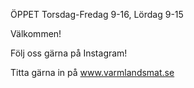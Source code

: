 ÖPPET Torsdag-Fredag 9-16, Lördag 9-15

Välkommen!

Följ oss gärna på Instagram!

Titta gärna in på www.varmlandsmat.se

